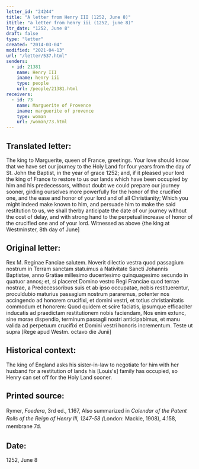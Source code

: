 ```yaml
---
letter_id: "24244"
title: "A letter from Henry III (1252, June 8)"
ititle: "a letter from henry iii (1252, june 8)"
ltr_date: "1252, June 8"
draft: false
type: "letter"
created: "2014-03-04"
modified: "2021-04-13"
url: "/letter/537.html"
senders:
  - id: 21381
    name: Henry III
    iname: henry iii
    type: people
    url: /people/21381.html
receivers:
  - id: 73
    name: Marguerite of Provence
    iname: marguerite of provence
    type: woman
    url: /woman/73.html
---
```

<h2> Translated letter:</h2>The king to Marguerite, queen of France, greetings.
Your love should know that we have set our journey to the Holy Land for four years from the day of St. John the Baptist, in the year of grace 1252; and, if it pleased your lord the king of France to restore to us our lands which have been occupied by him and his predecessors, without doubt we could prepare our journey sooner, girding ourselves more powerfully for the honor of the crucified one, and the ease and honor of your lord and of all Christianity;
Which you might indeed make known to him, and persuade him to make the said restitution to us,
we shall therby anticipate the date of our journey without the cost of delay, and with strong hand to the perpetual increase of honor of the crucified one and of your lord.
Witnessed as above {the king at Westminster, 8th day of June]
<h2 class="mt-4"> Original letter:</h2>Rex M. Reginae Fanciae salutem.
Noverit dilectio vestra quod passagium nostrum in Terram sanctam statuimus a Nativitate Sancti Johannis Baptistae, anno Gratiae millesimo ducentesimo quinquagesimo secundo in quatuor annos; et, si placeret Domino vestro Regi Franciae quod terrae nostrae, a Predecessoribus suis et ab ipso occupatae, nobis restituerentur, proculdubio maturius passagium nostrum pararemus, potenter nos accingendo ad honorem crucifixi, et domini vestri, et totius christianitatis commodum et honorem:
Quod quidem et scire faciatis, ipsumque efficaciter inducatis ad praedictam restitutionem nobis faciendam,
Nos enim extunc, sine morae dispendio, terminum passagii nostri anticipabimus, et manu valida ad perpetuum crucifixi et Domini vestri honoris incrementum.
Teste ut supra [Rege apud Westm. octavo die Junii]
<h2 class="mt-4"> Historical context:</h2>The king of England asks his sister-in-law to negotiate for him with her husband for a restitution of lands his [Louis's] family has occupied, so Henry can set off for the Holy Land sooner.
<h2 class="mt-4"> Printed source:</h2><p>Rymer, <em>Foedera</em>, 3rd ed., 1.167, Also summarized in<span style="line-height: 1.5; background-color: transparent;">&nbsp;</span><em><span style="line-height: 1.5; background-color: transparent;">Calendar of the Patent Rolls of the Reign of Henry III, 1</span></em><span style="line-height: 1.5; background-color: transparent;"><em>247-58 (</em>London: Mackie, 1908), 4.158, membrane 7d.</span></p><h2 class="mt-4"> Date:</h2>1252, June 8